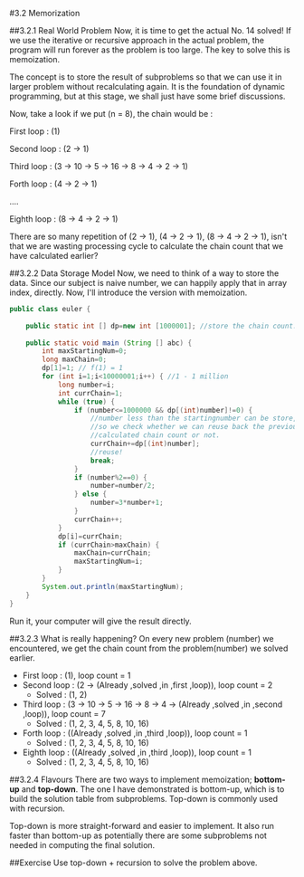 ﻿#3.2 Memorization

##3.2.1 Real World Problem
Now, it is time to get the actual No. 14 solved! If we use the iterative or recursive approach in the actual problem, the program will run forever as the problem is too large. The key to solve this is memoization. 

The concept is to store the result of subproblems so that we can use it in larger problem without recalculating again. It is the foundation of dynamic programming, but at this stage, we shall just have some brief discussions. 

Now, take a look if we put \(n = 8\), the chain would be :

First loop : \(1\)

Second loop : \(2 → 1\)

Third loop : \(3 → 10 → 5 → 16 → 8 → 4 → 2 → 1\)

Forth loop : \(4 → 2 → 1\)

....

Eighth loop : \(8 → 4 → 2 → 1\)

There are so many repetition of \(2 → 1\), \(4 → 2 → 1\), \(8 → 4 → 2 → 1\), isn't that we are wasting processing cycle to calculate the chain count that we have calculated earlier?

##3.2.2 Data Storage Model
Now, we need to think of a way to store the data. Since our subject is naive number, we can happily apply that in array index, directly. Now, I'll introduce the version with memoization.

```Java
public class euler {
	
	public static int [] dp=new int [1000001]; //store the chain count...
	
	public static void main (String [] abc) {
		int maxStartingNum=0;
		long maxChain=0;
		dp[1]=1; // f(1) = 1
		for (int i=1;i<10000001;i++) { //1 - 1 million
			long number=i;
			int currChain=1;
			while (true) {
				if (number<=1000000 && dp[(int)number]!=0) {
					//number less than the startingnumber can be store,
					//so we check whether we can reuse back the previous
					//calculated chain count or not.
					currChain+=dp[(int)number];
					//reuse!
					break;
				}
				if (number%2==0) {
					number=number/2;
				} else {
					number=3*number+1;
				}
				currChain++;
			}
			dp[i]=currChain;
			if (currChain>maxChain) {
				maxChain=currChain;
				maxStartingNum=i;
			}
		}
		System.out.println(maxStartingNum);
	}
}
```
Run it, your computer will give the result directly.

##3.2.3 What is really happening?
On every new problem (number) we encountered, we get the chain count from the problem(number) we solved earlier.

* First loop : \(1\), loop count = 1
* Second loop : \(2 → (Already \,solved \,in \,first \,loop)\), loop count = 2
    * Solved : \(1, 2\)
* Third loop : \(3 → 10 → 5 → 16 → 8 → 4 → (Already \,solved \,in \,second \,loop)\), loop count = 7
    * Solved : \(1, 2, 3, 4, 5, 8, 10, 16\)
* Forth loop : \((Already \,solved \,in \,third \,loop)\), loop count = 1
    * Solved : \(1, 2, 3, 4, 5, 8, 10, 16\)
* Eighth loop : \((Already \,solved \,in \,third \,loop)\), loop count = 1
    * Solved : \(1, 2, 3, 4, 5, 8, 10, 16\)

##3.2.4 Flavours
There are two ways to implement memoization; **bottom-up** and **top-down**. The one I have demonstrated is bottom-up, which is to build the solution table from subproblems. Top-down is commonly used with recursion. 

Top-down is more straight-forward and easier to implement. It also run faster than bottom-up as potentially there are some subproblems not needed in computing the final solution.

##Exercise
Use top-down + recursion to solve the problem above.